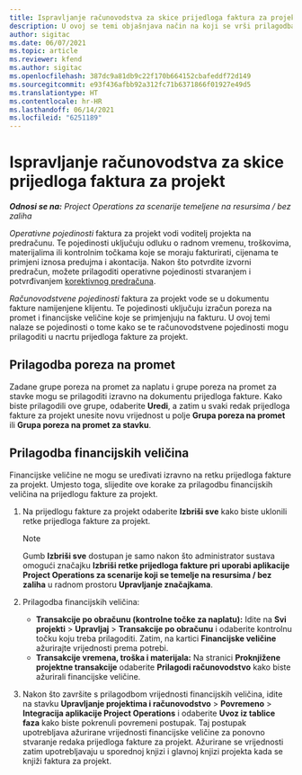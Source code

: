 ```yaml
---
title: Ispravljanje računovodstva za skice prijedloga faktura za projekt
description: U ovoj se temi objašnjava način na koji se vrši prilagodba informacija povezanih s računovodstvom na nacrtu prijedloga fakture.
author: sigitac
ms.date: 06/07/2021
ms.topic: article
ms.reviewer: kfend
ms.author: sigitac
ms.openlocfilehash: 387dc9a81db9c22f170b664152cbafeddf72d149
ms.sourcegitcommit: e93f436afbb92a312fc71b6371866f01927e49d5
ms.translationtype: HT
ms.contentlocale: hr-HR
ms.lasthandoff: 06/14/2021
ms.locfileid: "6251189"
---
```

# <a name="correct-the-accounting-on-draft-project-invoice-proposals"></a>Ispravljanje računovodstva za skice prijedloga faktura za projekt

_**Odnosi se na:** Project Operations za scenarije temeljene na resursima / bez zaliha_

*Operativne pojedinosti* faktura za projekt vodi voditelj projekta na predračunu. Te pojedinosti uključuju odluku o radnom vremenu, troškovima, materijalima ili kontrolnim točkama koje se moraju fakturirati, cijenama te primjeni iznosa predujma i akontacija. Nakon što potvrdite izvorni predračun, možete prilagoditi operativne pojedinosti stvaranjem i potvrđivanjem [korektivnog predračuna](../proforma-invoicing/corrective-invoices.md).

*Računovodstvene pojedinosti* faktura za projekt vode se u dokumentu fakture namijenjene klijentu. Te pojedinosti uključuju izračun poreza na promet i financijske veličine koje se primjenjuju na fakturu. U ovoj temi nalaze se pojedinosti o tome kako se te računovodstvene pojedinosti mogu prilagoditi u nacrtu prijedloga fakture za projekt.

## <a name="adjust-sales-tax"></a>Prilagodba poreza na promet

Zadane grupe poreza na promet za naplatu i grupe poreza na promet za stavke mogu se prilagoditi izravno na dokumentu prijedloga fakture. Kako biste prilagodili ove grupe, odaberite **Uredi**, a zatim u svaki redak prijedloga fakture za projekt unesite novu vrijednost u polje **Grupa poreza na promet** ili **Grupa poreza na promet za stavku**.

## <a name="adjust-financial-dimensions"></a>Prilagodba financijskih veličina

Financijske veličine ne mogu se uređivati izravno na retku prijedloga fakture za projekt. Umjesto toga, slijedite ove korake za prilagodbu financijskih veličina na prijedlogu fakture za projekt.

1. Na prijedlogu fakture za projekt odaberite **Izbriši sve** kako biste uklonili retke prijedloga fakture za projekt.

    > [!NOTE]
    > Gumb **Izbriši sve** dostupan je samo nakon što administrator sustava omogući značajku **Izbriši retke prijedloga fakture pri uporabi aplikacije Project Operations za scenarije koji se temelje na resursima / bez zaliha** u radnom prostoru **Upravljanje značajkama**.

2. Prilagodba financijskih veličina:

    - **Transakcije po obračunu (kontrolne točke za naplatu):** Idite na **Svi projekti** \> **Upravljaj** \> **Transakcije po obračunu** i odaberite kontrolnu točku koju treba prilagoditi. Zatim, na kartici **Financijske veličine** ažurirajte vrijednosti prema potrebi.
    - **Transakcije vremena, troška i materijala:** Na stranici **Proknjižene projektne transakcije** odaberite **Prilagodi računovodstvo** kako biste ažurirali financijske veličine.

3. Nakon što završite s prilagodbom vrijednosti financijskih veličina, idite na stavku **Upravljanje projektima i računovodstvo** \> **Povremeno** \> **Integracija aplikacije Project Operations** i odaberite **Uvoz iz tablice faza** kako biste pokrenuli povremeni postupak. Taj postupak upotrebljava ažurirane vrijednosti financijske veličine za ponovno stvaranje redaka prijedloga fakture za projekt. Ažurirane se vrijednosti zatim upotrebljavaju u sporednoj knjizi i glavnoj knjizi projekta kada se knjiži faktura za projekt.
